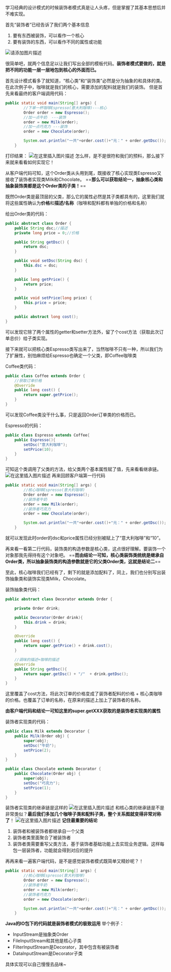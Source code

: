 ﻿学习经典的设计模式的时候装饰者模式真是让人头疼，但是掌握了其基本思想后并不难实现。

首先“装饰者”已经告诉了我们两个基本信息
1. 要有东西被装饰，可以看作一个核心
2. 要有装饰的东西，可以看作不同的属性或功能

![请添加图片描述](https://img-blog.csdnimg.cn/beedb1dc7a174395ac46330ea7164299.png?x-oss-process=image/watermark,type_d3F5LXplbmhlaQ,shadow_50,text_Q1NETiBAY2QgLw==,size_20,color_FFFFFF,t_70,g_se,x_16)


很简单吧，就两个信息足以让我们写出全部的模板代码。**装饰者模式要做的，就是把不同的功能一层一层地包到核心的外面而已。**

首先设计模式看多了就知道，“核心类”和“装饰类”必然是分为抽象的和具体的类。在此次例子中，咖啡就是我们的核心，需要添加的配料就是我们的装饰。
但是首先来看最终的客户端调用代码：

```java
public static void main(String[] args) {
        //下单一杯咖啡Espresso(意大利咖啡)---核心
        Order order = new Espresso();
        //加一点牛奶  ---装饰
        order = new Milk(order);
        //加一点巧克力 ---装饰
        order = new Chocolate(order);

        System.out.println("一共"+order.cost()+"元：" + order.getDsc());
    }
```
打印结果：
![在这里插入图片描述](https://img-blog.csdnimg.cn/23f7e7193c5b452bb74f8c981cc12aab.png)
怎么样，是不是很符和我们的预料，那么接下来就来看看如何实现它！

从客户端代码可知，这个Order类从头用到尾，既接收了核心实现类Espresso又接收了装饰者实现类Milk和Chocolate。
==**那么可以获取结论一，抽象核心类和抽象装饰类都是这个Order类的子类！**==

既然Order类是最顶层的父类，那么它的属性必然是其子类都具有的，这里我们就将这些属性确认为**价格**和**描述/名称**（咖啡和配料都有单独的价格和名称）

给出Order类的代码：

```java
public abstract class Order {
    public String dsc;//描述
    private long price = 0;//价格

    public String getDsc() {
        return dsc;
    }

    public void setDsc(String dsc) {
        this.dsc = dsc;
    }

    public long getPrice() {
        return price;
    }

    public void setPrice(long price) {
        this.price = price;
    }

    public abstract long cost();
}
```
可以发现它除了两个属性的getter和setter方法外，留了个cost方法（获取此次订单总价）给子类实现。

接下来就可以把核心类Espresso类写出来了，当然咖啡不只有一种，所以我们为了扩展性，别怕麻烦给Espresso也确定一个父类，即Coffee咖啡类

Coffee类代码：
```java
public class Coffee extends Order {
    //获取订单价格
    @Override
    public long cost() {
        return super.getPrice();
    }
}
```
可以发现Coffee类没干什么事，只是返回Order订单类的价格而已。

Espresso的代码：

```java
public class Espresso extends Coffee{
    public Espresso(){
        setDsc("意大利咖啡");
        setPrice(10);
    }
}
```
可知这个类调用了父类的方法，给父类两个基本属性赋了值，先来看看继承链。
![在这里插入图片描述](https://img-blog.csdnimg.cn/7b3e0f0db3f54e1e89ab67bbff5c97a2.png)
再来回顾客户端第一行代码

```java
public static void main(String[] args) {
        //核心咖啡Espresso(意大利咖啡)
        Order order = new Espresso();
        //装饰者牛奶
        order = new Milk(order);
        //装饰者巧克力
        order = new Chocolate(order);

        System.out.println("一共"+order.cost()+"元：" + order.getDsc());
    }
```
就可以发现此时order的dsc和price属性已经分别被赋上了“意大利咖啡”和“10”。

再来看一看第二行代码，装饰类的构造参数是核心类，这点很好理解。要装饰一个对象那我先得持有这个对象吧。
==**而由结论一可知，核心类装饰类统统是继承自Order类，所以抽象装饰类的构造参数就是它的父类Order类，这就是结论二**==

至此，核心咖啡我们已经有了，剩下的就是添加配料了，同上，我们也分别写出装饰抽象类和装饰实现类Milk，Chocolate。

装饰抽象类代码：

```java
public abstract class Decorator extends Order {

    private Order drink;

    public Decorator(Order drink){
        this.drink = drink;
    }

    @Override
    public long cost() {
        return super.getPrice() + drink.cost();
    }

    //调味的描述+咖啡的描述
    @Override
    public String getDsc(){
        return super.getDsc() + "/"  + drink.getDsc();
    }
}
```
这里覆盖了cost方法，将此次订单的价格变成了装饰者配料的价格 + 核心类咖啡的价格。也覆盖了订单的名称，在原来的描述上加上了装饰者的名称。

**由客户端代码和结论一可知这里的super.getXXX获取的是装饰者实现类的属性**

装饰者实现类的代码：

```java
public class Milk extends Decorator {
    public Milk(Order obj) {
        super(obj);
        setDsc("牛奶");
        setPrice(2);
    }
}

public class Chocolate extends Decorator {
    public Chocolate(Order obj) {
        super(obj);
        setDsc("巧克力");
        setPrice(1);
    }
}
```
装饰者实现类的继承链是这样的
![在这里插入图片描述](https://img-blog.csdnimg.cn/7a689f04c76b4e4599adfec1af80ca33.png)
和核心类的继承链是不是非常类似？**最后我们多加几个咖啡子类和配料子类，整个关系图就变得非常对称了**！
![在这里插入图片描述](https://img-blog.csdnimg.cn/520915c0224b499290ae11d305b85015.png?x-oss-process=image/watermark,type_d3F5LXplbmhlaQ,shadow_50,text_Q1NETiBAY2QgLw==,size_20,color_FFFFFF,t_70,g_se,x_16)
**记住最重要的结论**
1. 装饰者和被装饰者都继承自一个父类
2. 装饰者类里面聚合了被装饰者
3. 装饰者类需要重写父类方法，基于装饰者基础功能上去实现业务逻辑。这样每包一层装饰者，功能就会得到对应的提升

再再来看一遍客户端代码，是不是感觉装饰者模式既简单又精妙呢？！

```java
public static void main(String[] args) {
        //核心咖啡Espresso(意大利咖啡)
        Order order = new Espresso();
        //装饰者牛奶
        order = new Milk(order);
        //装饰者巧克力
        order = new Chocolate(order);

        System.out.println("一共"+order.cost()+"元：" + order.getDsc());
    }
```
**Java的IO包下的代码就是装饰者模式的极致运用**
举个例子：
- InputStream是抽象类Order
- FileInputStream和其他是核心子类
- FilterInputStream是Decorator，其中包含有被装饰者
- DataInputStream是Decorator子类

具体实现可以自己慢慢去品味~


